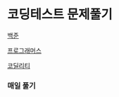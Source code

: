# 코딩테스트 문제풀기

[백준](https://www.acmicpc.net/)

[프로그래머스](https://programmers.co.kr/)

[코딜리티](https://app.codility.com/programmers/)

### 매일 풀기

 
